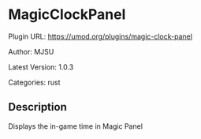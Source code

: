 # MagicClockPanel

Plugin URL: https://umod.org/plugins/magic-clock-panel

Author: MJSU

Latest Version: 1.0.3

Categories: rust

## Description

Displays the in-game time in Magic Panel
